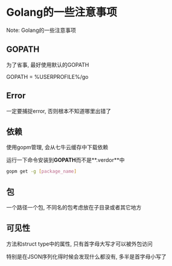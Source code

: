 # Golang的一些注意事项

Note: Golang的一些注意事项

## GOPATH

为了省事, 最好使用默认的GOPATH

GOPATH = %USERPROFILE%/go

## Error

一定要捕捉error, 否则根本不知道哪里出错了

## 依赖

使用gopm管理, 会从七牛云缓存中下载依赖

运行一下命令安装到**GOPATH**而不是**.verdor**中

```bash
gopm get -g [package_name]
```

## 包

一个路径一个包, 不同名的包考虑放在子目录或者其它地方

## 可见性

方法和struct type中的属性, 只有首字母大写才可以被外包访问

特别是在JSON序列化得时候会发现什么都没有, 多半是首字母小写了